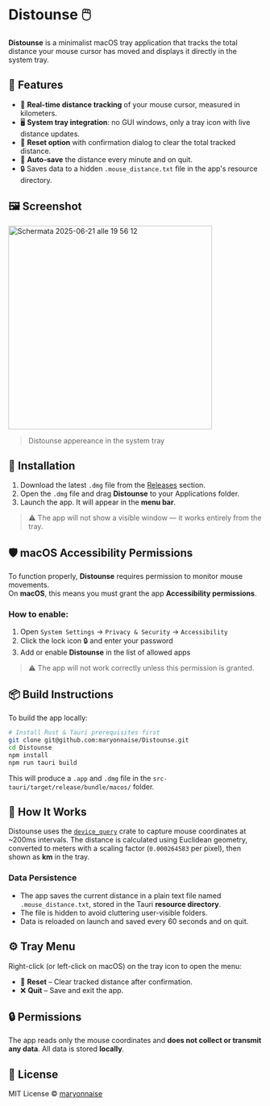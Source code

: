# Distounse 🖱️

**Distounse** is a minimalist macOS tray application that tracks the total distance your mouse cursor has moved and displays it directly in the system tray.

## 🧭 Features

- 📏 **Real-time distance tracking** of your mouse cursor, measured in kilometers.
- 🖥️ **System tray integration**: no GUI windows, only a tray icon with live distance updates.
- 🧼 **Reset option** with confirmation dialog to clear the total tracked distance.
- 💾 **Auto-save** the distance every minute and on quit.
- 🔒 Saves data to a hidden `.mouse_distance.txt` file in the app's resource directory.

## 🖼️ Screenshot

<img width="404" alt="Schermata 2025-06-21 alle 19 56 12" src="https://github.com/user-attachments/assets/c39c74e1-7dd1-4c5d-9878-96e16eec9fd5" />


>Distounse appereance in the system tray

## 🚀 Installation

1. Download the latest `.dmg` file from the [Releases](https://github.com/maryonnaise/Distounse/releases) section.
2. Open the `.dmg` file and drag **Distounse** to your Applications folder.
3. Launch the app. It will appear in the **menu bar**.

> ⚠️ The app will not show a visible window — it works entirely from the tray.

## 🛡️ macOS Accessibility Permissions

To function properly, **Distounse** requires permission to monitor mouse movements.  
On **macOS**, this means you must grant the app **Accessibility permissions**.

### How to enable:
1. Open `System Settings` → `Privacy & Security` → `Accessibility`
2. Click the lock icon 🔒 and enter your password
3. Add or enable **Distounse** in the list of allowed apps

> ⚠️ The app will not work correctly unless this permission is granted.


## 📦 Build Instructions

To build the app locally:

```bash
# Install Rust & Tauri prerequisites first
git clone git@github.com:maryonnaise/Distounse.git
cd Distounse
npm install
npm run tauri build
```

This will produce a `.app` and `.dmg` file in the `src-tauri/target/release/bundle/macos/` folder.

## 🧠 How It Works

Distounse uses the [`device_query`](https://docs.rs/device_query/) crate to capture mouse coordinates at ~200ms intervals. The distance is calculated using Euclidean geometry, converted to meters with a scaling factor (`0.000264583` per pixel), then shown as **km** in the tray.

### Data Persistence

- The app saves the current distance in a plain text file named `.mouse_distance.txt`, stored in the Tauri **resource directory**.
- The file is hidden to avoid cluttering user-visible folders.
- Data is reloaded on launch and saved every 60 seconds and on quit.

## ⚙️ Tray Menu

Right-click (or left-click on macOS) on the tray icon to open the menu:

- 🔁 **Reset** – Clear tracked distance after confirmation.
- ❌ **Quit** – Save and exit the app.

## 🔒 Permissions

The app reads only the mouse coordinates and **does not collect or transmit any data**. All data is stored **locally**.

## 📜 License

MIT License © [maryonnaise](https://github.com/maryonnaise)
